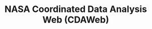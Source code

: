 ---
NASA Coordinated Data Analysis Web (CDAWeb): NASA Coordinated Data Analysis Web (CDAWeb)
description: 'The NASA/GSFC Space Physics Data Facility (SPDF) bring you a new, World-Wide-Web-based
  system for viewing essentially ANY data produced in Common Data Format/CDF with
  the ISTP/IACG Guidelines. CDAWeb, the Coordinated Data Analysis (Workshop) Web,
  supports interactive plotting of variables from multiple instruments on multiple
  investigations simultaneously on arbitrary, user-defined time-scales. It also supports
  data retrieval in both CDF or ASCII format. '
notes: 'A database compiling many observing platforms


  Programmatic access (through SPEDAS, pySPEDAS, pysatNASA, SunPy)'
relationships_to_other_tools: Visualization web service for virtually any SPDF data
shortname: cdaweb
thumbnail_url: https://upload.wikimedia.org/wikipedia/commons/e/e5/NASA_logo.svg
timestamp: Fri, 11 Feb 2022 14:20:49 GMT
title: NASA Coordinated Data Analysis Web (CDAWeb)
type: database
uuid: ecb85a68-c795-4129-bdc2-c409dbda0412
website_link: https://cdaweb.gsfc.nasa.gov/index.html/
---